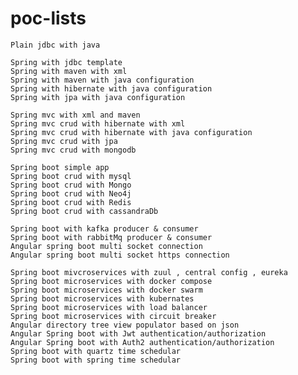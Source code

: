 # poc-lists
  
    Plain jdbc with java  

    Spring with jdbc template  
    Spring with maven with xml  
    Spring with maven with java configuration  
    Spring with hibernate with java configuration  
    Spring with jpa with java configuration  

    Spring mvc with xml and maven  
    Spring mvc crud with hibernate with xml   
    Spring mvc crud with hibernate with java configuration   
    Spring mvc crud with jpa  
    Spring mvc crud with mongodb  

    Spring boot simple app  
    Spring boot crud with mysql  
    Spring boot crud with Mongo  
    Spring boot crud with Neo4j  
    Spring boot crud with Redis  
    Spring boot crud with cassandraDb  

    Spring boot with kafka producer & consumer  
    Spring boot with rabbitMq producer & consumer  
    Angular spring boot multi socket connection  
    Angular spring boot multi socket https connection  

    Spring boot mivcroservices with zuul , central config , eureka   
    Spring boot microservices with docker compose   
    Spring boot microservices with docker swarm   
    Spring boot microservices with kubernates  
    Spring boot microservices with load balancer  
    Spring boot microservices with circuit breaker  
    Angular directory tree view populator based on json  
    Angular Spring boot with Jwt authentication/authorization    
    Angular Spring boot with Auth2 authentication/authorization   
    Spring boot with quartz time schedular   
    Spring boot with spring time schedular   
